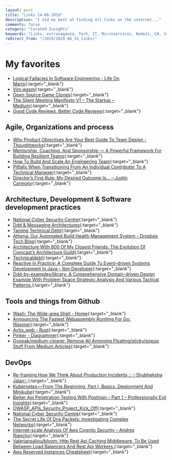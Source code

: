 ```yaml
---
layout: post
title: "Links 14-06-2019"
description: "I did my best at finding all links on the internet..."
comments: false
category: "Curated Insights"
keywords: "Links, extravaganza, Tech, IT, Microservices, NodeJs, C#, Javascript, Solution architecture"
redirect_from: "/2019/2019_06_14_links/"
---
```

<!-- markdownlint-disable MD033 MD020-->
# My favorites<a name="favorites"></a>

- [Logical Fallacies In Software Engineering - Life On Marts](https://artur-martsinkovskyi.github.io//2018/logical-fallacies-in-programming/){:target="_blank"}
- [Vim.wasm](https://rhysd.github.io/vim.wasm/){:target="_blank"}
- [Open Source Game Clones](https://osgameclones.com/){:target="_blank"}
- [The Silent Meeting Manifesto V1 – The Startup – Medium](https://medium.com/swlh/the-silent-meeting-manifesto-v1-189e9e3487eb){:target="_blank"}
- [Good Code Reviews, Better Code Reviews](https://blog.pragmaticengineer.com/good-code-reviews-better-code-reviews/){:target="_blank"}

## Agile, Organizations and process<a name="agile"></a>

- [Why Product Objectives Are Your Best Guide To Team Design - Thoughtworks](https://www.thoughtworks.com/insights/blog/why-product-objectives-are-your-best-guide-team-design){:target="_blank"}
- [Mentorship, Coaching, And Sponsorship — A Powerful Framework For Building Resilient Teams](https://blog.gitprime.com/framework-for-building-resilient-teams/){:target="_blank"}
- [How To Build And Scale An Engineering Team](https://www.hotjar.com/blog/build-and-scale-engineering-teams){:target="_blank"}
- [Pitfalls When Transitioning From An Individual Contributor To A Technical Manager](https://medium.com/better-programming/pitfalls-when-transitioning-from-an-individual-contributor-to-a-technical-manager-5c160ca803d9){:target="_blank"}
- [Director’s First Rule: My Desired Outcome Is… – Justin Carmony](https://blog.justincarmony.com/2019/06/10/directors-first-rule-my-desired-outcome-is/){:target="_blank"}

## Architecture, Development & Software development practices <a name="development"></a>

- [National Cyber Security Centre](https://www.ncsc.gov.uk/blog-post/secure-systems-design--new-guidance-now-available){:target="_blank"} 
- [Ddd & Messaging Architectures](http://verraes.net/2019/05/ddd-msg-arch/){:target="_blank"}
- [Taming Technical Debt](https://blog.carbonfive.com/2019/05/22/taming-technical-debt/){:target="_blank"}
- [Athena: Our Automated Build Health Management System - Dropbox Tech Blog](https://blogs.dropbox.com/tech/2019/05/athena-our-automated-build-health-management-system/){:target="_blank"}
- [Architecture With 800 Of My Closest Friends: The Evolution Of Comcast’s Architecture Guild](https://www.infoq.com/articles/architecture-guild-800-friends/){:target="_blank"}
- [Technicaldebt](https://martinfowler.com/bliki/TechnicalDebt.html){:target="_blank"}
- [Reactive In Practice: A Complete Guide To Event-driven Systems Development In Java – Ibm Developer](https://developer.ibm.com/series/reactive-in-practice/?__s=rz6syqwso5amykgnmqva){:target="_blank"}
- [Ddd-by-examples/library: A Comprehensive Domain-driven Design Example With Problem Space Strategic Analysis And Various Tactical Patterns.](https://github.com/ddd-by-examples/library){:target="_blank"}

## Tools and things from Github <a name="tools"></a>

- [Wash: The Wide-area Shell - Home](https://puppetlabs.github.io/wash/){:target="_blank"}
- [Announcing The Fastest Webassembly Runtime For Go: Wasmer](https://medium.com/wasmer/announcing-the-fastest-webassembly-runtime-for-go-wasmer-19832d77c050){:target="_blank"}
- [Actix_web - Rust](https://docs.rs/actix-web/1.0.0/actix_web/){:target="_blank"}
- [Pinker - Diagrammer](http://withouthaste.com/pinker/index.html){:target="_blank"}
- [Gyopak/medium-clearer: Remove All Annoying Floating/sticky/popup Stuff From Medium Articles](https://github.com/gyopak/medium-clearer){:target="_blank"}

## DevOps<a name="devops"></a>

- [Re-framing How We Think About Production Incidents :: ✨Shubheksha Jalan✨](https://shubheksha.com/posts/2019/04/re-framing-how-we-think-about-production-incidents/){:target="_blank"}
- [Kubernetes — From The Beginning, Part I, Basics, Deployment And Minikube](https://itnext.io/kubernetes-from-the-beginning-part-i-basics-deployment-and-minikube-c38ad1f47027){:target="_blank"}
- [Better Api Penetration Testing With Postman – Part 1 – Professionally Evil Insights](https://blog.secureideas.com/2019/03/better-api-penetration-testing-with-postman-part-1.html?_hsenc=p2ANqtz-_f7y3WhDDtFY7HvHZNx5euXnWR_Z-mxEN5ud1Axa53qD1eE6gWVIqWu6gMx5mLlsZIrPhvRIJ6e4qZj3yT40YTQfxlCA&_hsmi=73408548){:target="_blank"}
- [OWASP_APIs_Security_Project_Kick_Off](https://www.owasp.org/images/e/ea/OWASP_APIs_Security_Project_Kick_Off.pdf){:target="_blank"}
- [National Cyber Security Centre](https://www.ncsc.gov.uk/blog-post/secure-systems-design--new-guidance-now-available){:target="_blank"}
- [The Secret Life Of Dns Packets: Investigating Complex Networks](https://stripe.com/blog/secret-life-of-dns){:target="_blank"}
- [Internet-scale Analysis Of Aws Cognito Security – Andres Riancho](https://andresriancho.com/internet-scale-analysis-of-aws-cognito-security/){:target="_blank"}
- [Valeriansaliou/bloom: Http Rest Api Caching Middleware, To Be Used Between Load Balancers And Rest Api Workers.](https://github.com/valeriansaliou/bloom){:target="_blank"}
- [Aws Reserved Instances Cheatsheet](https://blog.rowanudell.com/aws-reserved-instances-cheatsheet/){:target="_blank"}
